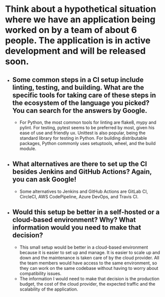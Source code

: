 # Think about a hypothetical situation where we have an application being worked on by a team of about 6 people. The application is in active development and will be released soon.

- ## Some common steps in a CI setup include linting, testing, and building. What are the specific tools for taking care of these steps in the ecosystem of the language you picked? You can search for the answers by Google.
  - For Python, the most common tools for linting are flake8, mypy and pylint. For testing, pytest seems to be preferred by most, given his ease of use and friendly ux. Unittest is also popular, being the standard library for testing in Python. For building distributable packages, Python commonly uses setuptools, wheel, and the build module.
- ## What alternatives are there to set up the CI besides Jenkins and GitHub Actions? Again, you can ask Google!
  - Some alternatives to Jenkins and GitHub Actions are GitLab CI, CircleCI, AWS CodePipeline, Azure DevOps, and Travis CI.
- ## Would this setup be better in a self-hosted or a cloud-based environment? Why? What information would you need to make that decision?
  - This small setup would be better in a cloud-based environment because it is easier to set up and manage. It is easier to scale up and down and the maintenance is taken care of by the cloud provider. All the team members would have access to the same environment, so they can work on the same codebase without having to worry about compatibility issues.
  - The information I would need to make that decision is the production budget, the cost of the cloud provider, the expected traffic and the scalability of the application.
